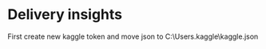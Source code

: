 # Delivery insights
First create new kaggle token 
and move json to C:\Users<Windows-username>.kaggle\kaggle.json